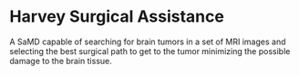 # Harvey Surgical Assistance

A SaMD capable of searching for brain tumors in a set of MRI images and selecting the best surgical path to get to the tumor minimizing the possible damage to the brain tissue.

